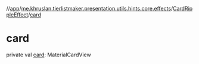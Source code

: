 //[app](../../../index.md)/[me.khruslan.tierlistmaker.presentation.utils.hints.core.effects](../index.md)/[CardRippleEffect](index.md)/[card](card.md)

# card

private val [card](card.md): MaterialCardView
